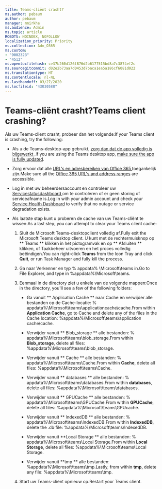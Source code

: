 ```yaml
---
title: Teams-cliënt crasht?
ms.author: pebaum
author: pebaum
manager: mnirkhe
ms.audience: Admin
ms.topic: article
ROBOTS: NOINDEX, NOFOLLOW
localization_priority: Priority
ms.collection: Adm_O365
ms.custom:
- "9002323"
- "4512"
ms.openlocfilehash: ce37b260d126f876d2b6177515bd8a7c3874ef2c
ms.sourcegitcommit: d02e2b73aa7d0453d7baca1ea5a186cf6081d022
ms.translationtype: HT
ms.contentlocale: nl-NL
ms.lasthandoff: 03/27/2020
ms.locfileid: "43030588"
---
```

# <a name="teams-client-crashing"></a><span data-ttu-id="0521a-102">Teams-cliënt crasht?</span><span class="sxs-lookup"><span data-stu-id="0521a-102">Teams client crashing?</span></span>

<span data-ttu-id="0521a-103">Als uw Teams-client crasht, probeer dan het volgende:</span><span class="sxs-lookup"><span data-stu-id="0521a-103">If your Teams client is crashing, try the following:</span></span>

- <span data-ttu-id="0521a-104">Als u de Teams-desktop-app gebruikt, [ zorg dan dat de app volledig is bijgewerkt ](https://support.office.com/article/Update-Microsoft-Teams-535a8e4b-45f0-4f6c-8b3d-91bca7a51db1).</span><span class="sxs-lookup"><span data-stu-id="0521a-104">If you are using the Teams desktop app, [make sure the app is fully updated](https://support.office.com/article/Update-Microsoft-Teams-535a8e4b-45f0-4f6c-8b3d-91bca7a51db1).</span></span>

- <span data-ttu-id="0521a-105">Zorg ervoor dat alle [ URL's en adresbereiken van Office 365 ](https://docs.microsoft.com/microsoftteams/connectivity-issues) toegankelijk zijn.</span><span class="sxs-lookup"><span data-stu-id="0521a-105">Make sure all the [Office 365 URL's and address ranges](https://docs.microsoft.com/microsoftteams/connectivity-issues) are accessible.</span></span>

- <span data-ttu-id="0521a-106">Log in met uw beheerdersaccount en controleer uw [ Servicestatusdashboard ](https://docs.microsoft.com/office365/enterprise/view-service-health) om te controleren of er geen storing of serviceafname is.</span><span class="sxs-lookup"><span data-stu-id="0521a-106">Log in with your admin account and check your [Service Health Dashboard](https://docs.microsoft.com/office365/enterprise/view-service-health) to verify that no outage or service degradation exists.</span></span>

 - <span data-ttu-id="0521a-107">Als laatste stap kunt u proberen de cache van uw Teams-cliënt te wissen:</span><span class="sxs-lookup"><span data-stu-id="0521a-107">As a last step, you can attempt to clear your Teams client cache:</span></span>

    1.  <span data-ttu-id="0521a-108">Sluit de Microsoft Teams-desktopclient volledig af.</span><span class="sxs-lookup"><span data-stu-id="0521a-108">Fully exit the Microsoft Teams desktop client.</span></span> <span data-ttu-id="0521a-109">U kunt met de rechtermuisknop op \*\* Teams \*\* klikken in het pictogramvak en op \*\* Afsluiten \*\* klikken, of Taakbeheer uitvoeren en het proces volledig beëindigen.</span><span class="sxs-lookup"><span data-stu-id="0521a-109">You can right-click **Teams** from the Icon Tray and click **Quit**, or run Task Manager and fully kill the process.</span></span>

    2.  <span data-ttu-id="0521a-110">Ga naar Verkenner en typ % appdata% \Microsoft\teams in.</span><span class="sxs-lookup"><span data-stu-id="0521a-110">Go to File Explorer, and type in %appdata%\Microsoft\teams.</span></span>

    3.  <span data-ttu-id="0521a-111">Eenmaal in de directory ziet u enkele van de volgende mappen:</span><span class="sxs-lookup"><span data-stu-id="0521a-111">Once in the directory, you'll see a few of the following folders:</span></span>

         - <span data-ttu-id="0521a-112">Ga vanuit \*\* Application Cache \*\* naar Cache en verwijder alle bestanden op de Cache-locatie: % appdata%\Microsoft\teams\applicationcache\cache.</span><span class="sxs-lookup"><span data-stu-id="0521a-112">From within **Application Cache**, go to Cache and delete any of the files in the Cache location:  %appdata%\Microsoft\teams\application cache\cache.</span></span>

        - <span data-ttu-id="0521a-113">Verwijder vanuit \*\* Blob_storage \*\* alle bestanden: % appdata%\Microsoft\teams\blob_storage.</span><span class="sxs-lookup"><span data-stu-id="0521a-113">From within **Blob_storage**, delete all files: %appdata%\Microsoft\teams\blob_storage.</span></span>

        - <span data-ttu-id="0521a-114">Verwijder vanuit \*\* Cache \*\* alle bestanden: % appdata%\Microsoft\teams\Cache.</span><span class="sxs-lookup"><span data-stu-id="0521a-114">From within **Cache**, delete all files: %appdata%\Microsoft\teams\Cache.</span></span>

        - <span data-ttu-id="0521a-115">Verwijder vanuit \*\* databases \*\* alle bestanden: % appdata%\Microsoft\teams\databases.</span><span class="sxs-lookup"><span data-stu-id="0521a-115">From within **databases**, delete all files: %appdata%\Microsoft\teams\databases.</span></span>

        - <span data-ttu-id="0521a-116">Verwijder vanuit \*\* GPUCache \*\* alle bestanden: % appdata%\Microsoft\teams\GPUCache.</span><span class="sxs-lookup"><span data-stu-id="0521a-116">From within **GPUCache**, delete all files: %appdata%\Microsoft\teams\GPUcache.</span></span>

        - <span data-ttu-id="0521a-117">Verwijder vanuit \*\* IndexedDB \*\* alle bestanden: % appdata%\Microsoft\teams\IndexedDB.</span><span class="sxs-lookup"><span data-stu-id="0521a-117">From within **IndexedDB**, delete the .db file: %appdata%\Microsoft\teams\IndexedDB.</span></span>

        - <span data-ttu-id="0521a-118">Verwijder vanuit \*\*Local Storage \*\* alle bestanden: % appdata%\Microsoft\teams\Local Storage.</span><span class="sxs-lookup"><span data-stu-id="0521a-118">From within **Local Storage**, delete all files: %appdata%\Microsoft\teams\Local Storage.</span></span>

        - <span data-ttu-id="0521a-119">Verwijder vanuit \*\*tmp \*\* alle bestanden: %appdata%\Microsoft\teams\tmp.</span><span class="sxs-lookup"><span data-stu-id="0521a-119">Lastly, from within **tmp**, delete any file: %appdata%\Microsoft\teams\tmp.</span></span>

    4. <span data-ttu-id="0521a-120">Start uw Teams-cliënt opnieuw op.</span><span class="sxs-lookup"><span data-stu-id="0521a-120">Restart your Teams client.</span></span>
